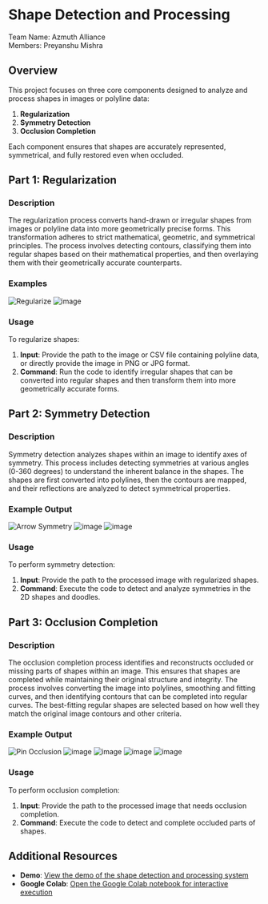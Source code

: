 # Shape Detection and Processing

Team Name: Azmuth Alliance </br>
Members: Preyanshu Mishra

## Overview

This project focuses on three core components designed to analyze and process shapes in images or polyline data:

1. **Regularization**
2. **Symmetry Detection**
3. **Occlusion Completion**

Each component ensures that shapes are accurately represented, symmetrical, and fully restored even when occluded.

## Part 1: Regularization

### Description

The regularization process converts hand-drawn or irregular shapes from images or polyline data into more geometrically precise forms. This transformation adheres to strict mathematical, geometric, and symmetrical principles. The process involves detecting contours, classifying them into regular shapes based on their mathematical properties, and then overlaying them with their geometrically accurate counterparts.

### Examples

![Regularize](https://github.com/user-attachments/assets/b041e67e-244d-4e91-9848-5b50d0938bfa)
![image](https://github.com/user-attachments/assets/38df1c5a-bdc2-49db-9340-3a7a92221f7e)






### Usage

To regularize shapes:

1. **Input**: Provide the path to the image or CSV file containing polyline data, or directly provide the image in PNG or JPG format.
2. **Command**: Run the code to identify irregular shapes that can be converted into regular shapes and then transform them into more geometrically accurate forms.

## Part 2: Symmetry Detection

### Description

Symmetry detection analyzes shapes within an image to identify axes of symmetry. This process includes detecting symmetries at various angles (0-360 degrees) to understand the inherent balance in the shapes. The shapes are first converted into polylines, then the contours are mapped, and their reflections are analyzed to detect symmetrical properties.

### Example Output

![Arrow Symmetry](https://github.com/user-attachments/assets/4f900261-9c56-49ef-9975-baf0ae2bb2a9)
![image](https://github.com/user-attachments/assets/ae1cec01-66d1-40ba-8cf4-14120f6369b0)
![image](https://github.com/user-attachments/assets/f3c98897-0850-4bd3-93e5-d09cb2ba30fd)



### Usage

To perform symmetry detection:

1. **Input**: Provide the path to the processed image with regularized shapes.
2. **Command**: Execute the code to detect and analyze symmetries in the 2D shapes and doodles.

## Part 3: Occlusion Completion

### Description

The occlusion completion process identifies and reconstructs occluded or missing parts of shapes within an image. This ensures that shapes are completed while maintaining their original structure and integrity. The process involves converting the image into polylines, smoothing and fitting curves, and then identifying contours that can be completed into regular curves. The best-fitting regular shapes are selected based on how well they match the original image contours and other criteria.

### Example Output

![Pin Occlusion](https://github.com/user-attachments/assets/1fd20906-2df3-4c8e-a75e-bd2a6f2b9000)
![image](https://github.com/user-attachments/assets/bf6ae19e-fc07-4b69-8d12-1c8d763283bb)
![image](https://github.com/user-attachments/assets/ffb87cb2-3e18-4996-97cf-02fb58443554)
![image](https://github.com/user-attachments/assets/9dc89eb4-0f7f-4b94-8fd7-579f591d5512)
![image](https://github.com/user-attachments/assets/a56eaf94-5a98-42d1-8293-491ea8a5968a)





### Usage

To perform occlusion completion:

1. **Input**: Provide the path to the processed image that needs occlusion completion.
2. **Command**: Execute the code to detect and complete occluded parts of shapes.

## Additional Resources

- **Demo**: [View the demo of the shape detection and processing system](https://drive.google.com/drive/folders/1VFv4FwevESxdGaDDQXtsQz8vFNlBcWib?usp=sharing)
- **Google Colab**: [Open the Google Colab notebook for interactive execution](https://colab.research.google.com/drive/17ZL4JkqX7e9FCS6UppqX0U2l0X9fhZt-?usp=sharing)

